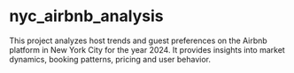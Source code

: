 # nyc_airbnb_analysis
This project analyzes host trends and guest preferences on the Airbnb platform in New York City for the year 2024. It provides insights into market dynamics, booking patterns, pricing and user behavior. 
